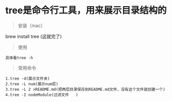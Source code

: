 # tree是命令行工具，用来展示目录结构的

> 安装（mac）
  
  brew install tree  (这就完了)
 
> 使用

    具体看tree -h

> 常用命令

    1.tree -d(展示文件夹)
    2.tree -L num(展示num层)
    3.tree -L 2 >README.md(把两层目录保存到README.md文件，没有这个文件就创建一个)
    4.tree -I nodeModule(过滤文件   )